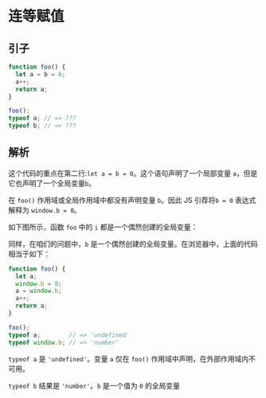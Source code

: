 # 连等赋值

## 引子

```javascript
function foo() {
  let a = b = 0;
  a++;
  return a;
}

foo();
typeof a; // => ???
typeof b; // => ???
```

## 解析

这个代码的重点在第二行:`let a = b = 0`。这个语句声明了一个局部变量 `a`，但是它也声明了一个全局变量`b`。

在 `foo()` 作用域或全局作用域中都没有声明变量 `b`。因此 JS 引荐将`b = 0` 表达式解释为 `window.b = 0`。

如下图所示，函数 `foo` 中的 `i` 都是一个偶然创建的全局变量：

同样，在咱们的问题中，`b` 是一个偶然创建的全局变量。在浏览器中，上面的代码相当于如下：

```javascript
function foo() {
  let a;
  window.b = 0;
  a = window.b;
  a++;
  return a;
}

foo();
typeof a;        // => 'undefined'
typeof window.b; // => 'number'
```

`typeof a` 是 `'undefined'`。变量 `a` 仅在 `foo()` 作用域中声明，在外部作用域内不可用。

`typeof b` 结果是 `'number'`。`b` 是一个值为 `0` 的全局变量
